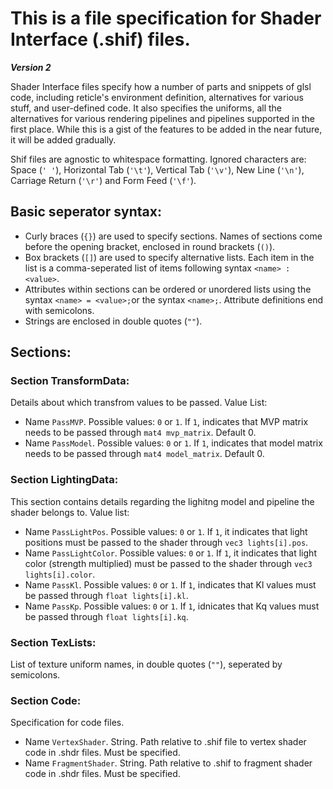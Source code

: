 # This is a file specification for Shader Interface (.shif) files. 
**_Version 2_**

Shader Interface files specify how a number of parts and snippets of glsl code, including reticle's environment definition, alternatives for various stuff, and user-defined code. It also specifies the uniforms, all the alternatives for various rendering pipelines and pipelines supported in the first place. While this is a gist of the features to be added in the near future, it will be added gradually.

Shif files are agnostic to whitespace formatting. Ignored characters are: Space (`' '`), Horizontal Tab (`'\t'`), Vertical Tab (`'\v'`), New Line (`'\n'`), Carriage Return (`'\r'`) and Form Feed (`'\f'`).

## Basic seperator syntax:

 -  Curly braces (`{}`) are used to specify sections. Names of sections come before the opening bracket, enclosed in round brackets (`()`).
 -  Box brackets (`[]`) are used to specify alternative lists. Each item in the list is a comma-seperated list of items following syntax `<name> : <value>`.
 -  Attributes within sections can be ordered or unordered lists using the syntax `<name> = <value>;`or the syntax `<name>;`. Attribute definitions end with semicolons.
 -  Strings are enclosed in double quotes (`""`).

## Sections:

### Section TransformData:

Details about which transfrom values to be passed. Value List:

 -  Name `PassMVP`. Possible values: `0` or `1`. If `1`, indicates that MVP matrix needs to be passed through `mat4 mvp_matrix`. Default 0.
 -  Name `PassModel`. Possible values: `0` or `1`. If `1`, indicates that model matrix needs to be passed through `mat4 model_matrix`. Default 0.

### Section LightingData:

This section contains details regarding the lighitng model and pipeline the shader belongs to. Value list:

 -  Name `PassLightPos`. Possible values: `0` or `1`. If `1`, it indicates that light positions must be passed to the shader through `vec3 lights[i].pos`.
 -  Name `PassLightColor`. Possible values: `0` or `1`. If `1`, it indicates that light color (strength multiplied) must be passed to the shader through `vec3 lights[i].color`.
 -  Name `PassKl`. Possible values: `0` or `1`. If `1`, indicates that Kl values must be passed through `float lights[i].kl`.
 -  Name `PassKp`. Possible values: `0` or `1`. If `1`, idnicates that Kq values must be passed through `float lights[i].kq`.

### Section TexLists:

List of texture uniform names, in double quotes (`""`), seperated by semicolons.

### Section Code:

Specification for code files.

 -  Name `VertexShader`. String. Path relative to .shif file to vertex shader code in .shdr files. Must be specified.
 -  Name `FragmentShader`. String. Path relative to .shif to fragment shader code in .shdr files. Must be specified.